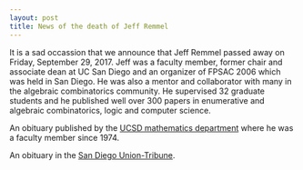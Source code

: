 ```yaml
---
layout: post
title: News of the death of Jeff Remmel
---
```


It is a sad occassion that we announce that Jeff Remmel passed away on Friday, September 29, 2017.
Jeff was a faculty member, former chair and associate dean at UC San Diego and an organizer of
FPSAC 2006 which was held in San Diego.
He was also a mentor and collaborator with many in the algebraic combinatorics community.
He supervised 32 graduate students and he published well over 300 papers in enumerative
and algebraic combinatorics, logic and computer science.

An obituary published by the [UCSD mathematics department](http://adminrecords.ucsd.edu/Notices/2017/2017-10-6-3.html)
where he was a faculty member since 1974.

An obituary in the [San Diego Union-Tribune](http://www.sandiegouniontribune.com/news/science/sd-me-jeffrey-remmel-20171006-story.html).
